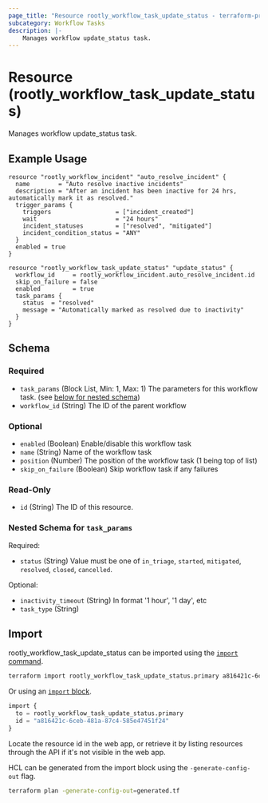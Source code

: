 ```yaml
---
page_title: "Resource rootly_workflow_task_update_status - terraform-provider-rootly"
subcategory: Workflow Tasks
description: |-
    Manages workflow update_status task.
---
```


# Resource (rootly_workflow_task_update_status)

Manages workflow update_status task.

## Example Usage

```shell
resource "rootly_workflow_incident" "auto_resolve_incident" {
  name        = "Auto resolve inactive incidents"
  description = "After an incident has been inactive for 24 hrs, automatically mark it as resolved."
  trigger_params {
    triggers                  = ["incident_created"]
    wait                      = "24 hours"
    incident_statuses         = ["resolved", "mitigated"]
    incident_condition_status = "ANY"
  }
  enabled = true
}

resource "rootly_workflow_task_update_status" "update_status" {
  workflow_id     = rootly_workflow_incident.auto_resolve_incident.id
  skip_on_failure = false
  enabled         = true
  task_params {
    status  = "resolved"
    message = "Automatically marked as resolved due to inactivity"
  }
}
```

<!-- schema generated by tfplugindocs -->
## Schema

### Required

- `task_params` (Block List, Min: 1, Max: 1) The parameters for this workflow task. (see [below for nested schema](#nestedblock--task_params))
- `workflow_id` (String) The ID of the parent workflow

### Optional

- `enabled` (Boolean) Enable/disable this workflow task
- `name` (String) Name of the workflow task
- `position` (Number) The position of the workflow task (1 being top of list)
- `skip_on_failure` (Boolean) Skip workflow task if any failures

### Read-Only

- `id` (String) The ID of this resource.

<a id="nestedblock--task_params"></a>
### Nested Schema for `task_params`

Required:

- `status` (String) Value must be one of `in_triage`, `started`, `mitigated`, `resolved`, `closed`, `cancelled`.

Optional:

- `inactivity_timeout` (String) In format '1 hour', '1 day', etc
- `task_type` (String)

## Import

rootly_workflow_task_update_status can be imported using the [`import` command](https://developer.hashicorp.com/terraform/cli/commands/import).

```sh
terraform import rootly_workflow_task_update_status.primary a816421c-6ceb-481a-87c4-585e47451f24
```

Or using an [`import` block](https://developer.hashicorp.com/terraform/language/import).

```terraform
import {
  to = rootly_workflow_task_update_status.primary
  id = "a816421c-6ceb-481a-87c4-585e47451f24"
}
```

Locate the resource id in the web app, or retrieve it by listing resources through the API if it's not visible in the web app.

HCL can be generated from the import block using the `-generate-config-out` flag.

```sh
terraform plan -generate-config-out=generated.tf
```

